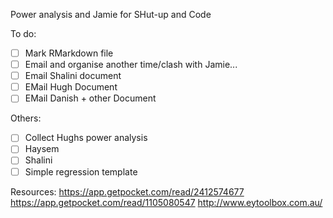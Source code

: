 Power analysis and Jamie for SHut-up and Code

To do:

- [ ] Mark RMarkdown file
- [ ] Email and organise another time/clash with Jamie...
- [ ] Email Shalini document
- [ ] EMail Hugh Document
- [ ] EMail Danish + other Document

Others:

- [ ] Collect Hughs power analysis
- [ ] Haysem
- [ ] Shalini
- [ ] Simple regression template

Resources:
https://app.getpocket.com/read/2412574677
https://app.getpocket.com/read/1105080547
http://www.eytoolbox.com.au/